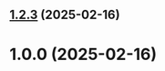 ## [1.2.3](https://github.com/esyaagd/git-extended/compare/1.0.0...1.2.3) (2025-02-16)



# 1.0.0 (2025-02-16)



